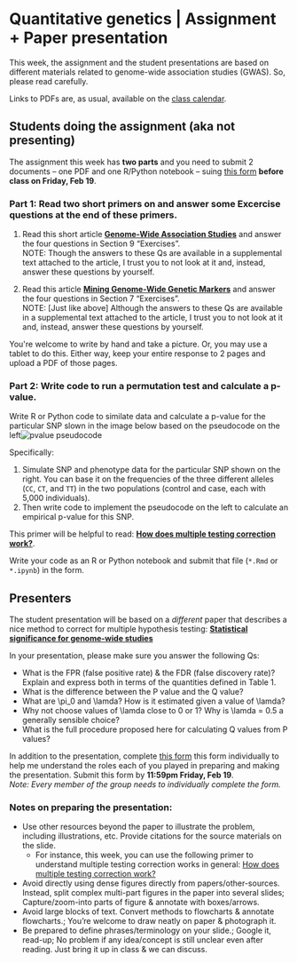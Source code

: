 # Quantitative genetics | Assignment + Paper presentation

This week, the assignment and the student presentations are based on different materials related to genome-wide association studies (GWAS). So, please read carefully.

Links to PDFs are, as usual, available on the [class calendar](https://github.com/krishnanlab/teaching/blob/master/2021-spring_compbio/schedule-lectures-assignments.md#class-calendar).


## Students doing the assignment (aka not presenting)
The assignment this week has **two parts** and you need to submit 2 documents – one PDF and one R/Python notebook – suing [this form](https://forms.gle/26xudYXKPXV9D7TJ6) **before class on Friday, Feb 19**.

### Part 1: Read two short primers on  and answer some Excercise questions at the end of these primers.

1. Read this short article [**Genome-Wide Association Studies**](http://journals.plos.org/ploscompbiol/article?id=10.1371/journal.pcbi.1002822) and answer the four questions in Section 9 “Exercises”.  
NOTE: Though the answers to these Qs are available in a supplemental text attached to the article, I trust you to not look at it and, instead, answer these questions by yourself.

2. Read this article [**Mining Genome-Wide Genetic Markers**](http://journals.plos.org/ploscompbiol/article?id=10.1371/journal.pcbi.1002828) and answer the four questions in Section 7 “Exercises”.  
NOTE: [Just like above] Although the answers to these Qs are available in a supplemental text attached to the article, I trust you to not look at it and, instead, answer these questions by yourself.

You're welcome to write by hand and take a picture. Or, you may use a tablet to do this. Either way, keep your entire response to 2 pages and upload a PDF of those pages.

### Part 2: Write code to run a permutation test and calculate a p-value.
Write R or Python code to similate data and calculate a p-value for the particular SNP slown in the image below based on the pseudocode on the left![pvalue pseudocode](https://github.com/krishnanlab/teaching/blob/master/2021-spring_compbio/Assignments/calculating-pvalue.png)

Specifically:
1. Simulate SNP and phenotype data for the particular SNP shown on the right. You can base it on the frequencies of the three different alleles (`CC`, `CT`, and `TT`) in the two populations (control and case, each with 5,000 individuals).
2. Then write code to implement the pseudocode on the left to calculate an empirical p-value for this SNP.

This primer will be helpful to read: [**How does multiple testing correction work?**](https://www.nature.com/articles/nbt1209-1135).

Write your code as an R or Python notebook and submit that file (`*.Rmd` or `*.ipynb`) in the form.


## Presenters
The student presentation will be based on a _different_ paper that describes a nice method to correct for multiple hypothesis testing:
[**Statistical significance for genome-wide studies**](http://www.pnas.org/content/100/16/9440.full)

In your presentation, please make sure you answer the following Qs:
* What is the FPR (false positive rate) & the FDR (false discovery rate)? Explain and express both in terms of the quantities defined in Table 1.
* What is the difference between the P value and the Q value?
* What are \pi_0 and \lamda? How is it estimated given a value of \lamda?
* Why not choose values of \lamda close to 0 or 1? Why is \lamda = 0.5 a generally sensible choice?
* What is the full procedure proposed here for calculating Q values from P values?

In addition to the presentation, complete [this form](https://forms.gle/4svexZXa6NvhwSDT9) this form individually to help me understand the roles each of you played in preparing and making the presentation. Submit this form by **11:59pm Friday, Feb 19**.  
_Note: Every member of the group needs to individually complete the form._

### Notes on preparing the presentation:
* Use other resources beyond the paper to illustrate the problem, including illustrations, etc. Provide citations for the source materials on the slide.
    * For instance, this week, you can use the following primer to understand multiple testing correction works in general: [How does multiple testing correction work?](https://www.nature.com/articles/nbt1209-1135)
* Avoid directly using dense figures directly from papers/other-sources. Instead, split complex multi-part figures in the paper into several slides; Capture/zoom-into parts of figure & annotate with boxes/arrows.
* Avoid large blocks of text. Convert methods to flowcharts & annotate flowcharts.; You’re welcome to draw neatly on paper & photograph it.
* Be prepared to define phrases/terminology on your slide.; Google it, read-up; No problem if any idea/concept is still unclear even after reading. Just bring it up in class & we can discuss.
